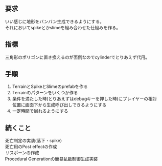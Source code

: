 ## 要求
いい感じに地形をバンバン生成できるようにする。<br>
それにおいてspikeとかslimeを組み合わせた仕組みを作る。<br>

## 指標
三角形のポリゴンに置き換えるのが面倒なのでcylinderでとりあえず代用。<br>

## 手順
1) TerrainとSpikeとSlimeのprefabを作る<br>
2) Terrainのパターンをいくつか作る<br>
3) 条件を満たした時(とりあえずはdebugキーを押した時)にプレイヤーの相対位置に画面下から生成呼び出しできるようにする<br>
4) 一定時間で崩れるようにする<br>

## 続くこと
死亡判定の実装(落下・spike)<br>
死亡用のPost effectの作成<br>
リスポーンの作成<br>
Procedural Generationの簡易乱数制御生成実装<br>
